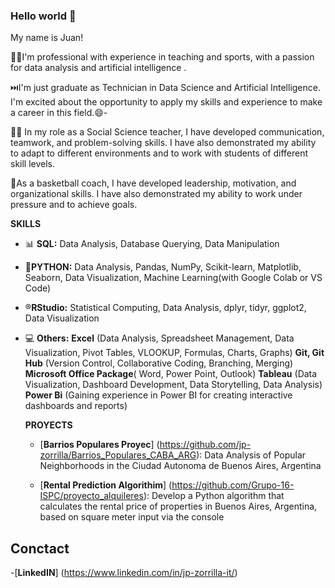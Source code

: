 ### Hello world 👋
My name is Juan!

👨‍💻I'm professional with experience in teaching and sports, with a passion for data analysis and artificial intelligence .
  
⏭️I'm just graduate as Technician in Data Science and Artificial Intelligence. I'm excited about the opportunity to apply my skills and experience to make a career in this field.😄-
  
👨‍🏫 In my role as a Social Science teacher, I have developed communication, teamwork, and problem-solving skills. I have also demonstrated my ability to adapt to different environments and to work with students of different skill levels.

🏀As a basketball coach, I have developed leadership, motivation, and organizational skills. I have also demonstrated my ability to work under pressure and to achieve goals.

 **SKILLS**
- 📊 **SQL:** Data Analysis, Database Querying, Data Manipulation 
- 🐍**PYTHON:** Data Analysis, Pandas, NumPy, Scikit-learn, Matplotlib, Seaborn, Data Visualization, Machine Learning(with Google Colab or VS Code)
- ®️**RStudio:** Statistical Computing, Data Analysis, dplyr, tidyr, ggplot2, Data Visualization
- 💻 **Others:**
              **Excel** (Data Analysis, Spreadsheet Management, Data Visualization, Pivot Tables, VLOOKUP, Formulas, Charts, Graphs)
              **Git, Git Hub** (Version Control, Collaborative Coding, Branching, Merging)
              **Microsoft Office Package**( Word, Power Point, Outlook)
              **Tableau** (Data Visualization, Dashboard Development, Data Storytelling, Data Analysis)
              **Power Bi** (Gaining experience in Power BI for creating interactive dashboards and reports)
  
  **PROYECTS**
  - [**Barrios Populares Proyec**] (https://github.com/jp-zorrilla/Barrios_Populares_CABA_ARG): Data Analysis of Popular Neighborhoods in the Ciudad Autonoma de Buenos Aires, Argentina
    
  - [**Rental Prediction Algorithim**] (https://github.com/Grupo-16-ISPC/proyecto_alquileres): Develop a Python algorithm that calculates the rental price of properties in Buenos Aires, Argentina, based on square meter input via the console

## Conctact
-[**LinkedIN**] (https://www.linkedin.com/in/jp-zorrilla-it/)
  
